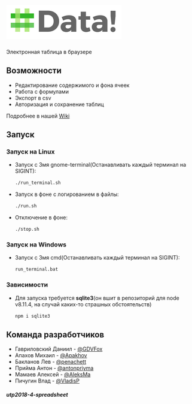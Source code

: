 ![Data!](public/img/logo.png)
======

Электронная таблица в браузере

Возможности
------

* Редактирование содержимого и фона ячеек
* Работа с формулами
* Экспорт в csv
* Авторизация и сохранение таблиц

Подробнее в нашей [Wiki](https://github.com/bmstu-iu9/utp2018-4-spreadsheet/wiki) 

Запуск
------

### Запуск на **Linux**
* Запуск с 3мя gnome-terminal(Останавливать каждый терминал на SIGINT):
  ```bash
  ./run_terminal.sh
  ```
* Запуск в фоне с логированием в файлы:
  ```bash
  ./run.sh
  ```
* Отключение в фоне:
  ```bash
  ./stop.sh
  ```

### Запуск на **Windows**
* Запуск с 3мя cmd(Останавливать каждый терминал на SIGINT):
  ```cmd
  run_terminal.bat
  ```

### Зависимости

* Для запуска требуется **sqlite3**(он вшит в репозиторий для node v8.11.4, на случай каких-то страшных обстоятельств)
  ```bash
  npm i sqlite3
  ```

Команда разработчиков
------

* Гавриловский Даниил - [@GDVFox](https://github.com/GDVFox)
* Апахов Михаил - [@Apakhov](https://github.com/Apakhov)
* Бакланов Лев - [@penachett](https://github.com/penachett)
* Прийма Антон - [@antonpriyma](https://github.com/antonpriyma)
* Мамаев Алексей - [@AleksMa](https://github.com/AleksMa)
* Пичугин Влад - [@VladisP](https://github.com/VladisP)

##### utp2018-4-spreadsheet
